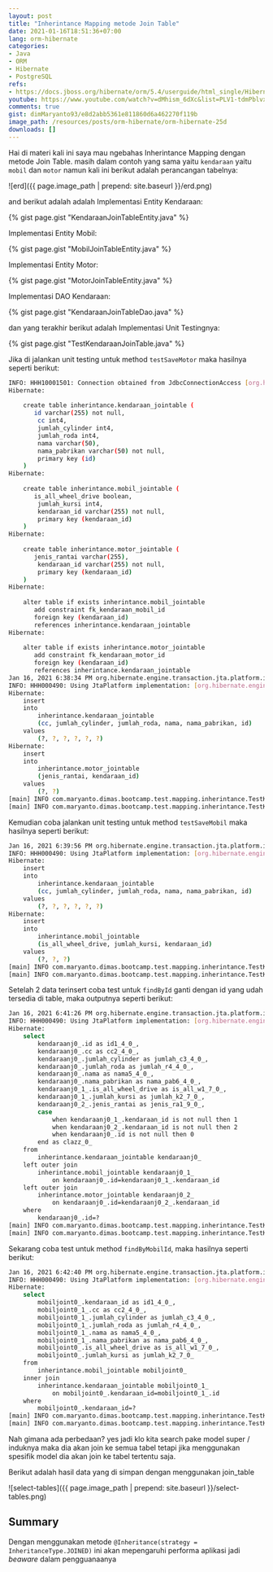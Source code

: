 ```yaml
---
layout: post
title: "Inherintance Mapping metode Join Table"
date: 2021-01-16T18:51:36+07:00
lang: orm-hibernate
categories:
- Java
- ORM
- Hibernate
- PostgreSQL
refs: 
- https://docs.jboss.org/hibernate/orm/5.4/userguide/html_single/Hibernate_User_Guide.html#entity-inheritance-joined-table
youtube: https://www.youtube.com/watch?v=dMhism_6dXc&list=PLV1-tdmPblvxHxNh867D1JR4u52LgzeIr&index=27
comments: true
gist: dimMaryanto93/e8d2abb5361e811860d6a462270f119b
image_path: /resources/posts/orm-hibernate/orm-hibernate-25d
downloads: []
---
```


Hai di materi kali ini saya mau ngebahas Inherintance Mapping dengan metode Join Table. masih dalam contoh yang sama yaitu `kendaraan` yaitu `mobil` dan `motor` namun kali ini berikut adalah perancangan tabelnya:

![erd]({{ page.image_path | prepend: site.baseurl }}/erd.png)

and berikut adalah adalah Implementasi Entity Kendaraan:

{% gist page.gist "KendaraanJoinTableEntity.java" %}

Implementasi Entity Mobil:

{% gist page.gist "MobilJoinTableEntity.java" %}

Implementasi Entity Motor: 

{% gist page.gist "MotorJoinTableEntity.java" %}

Implementasi DAO Kendaraan:

{% gist page.gist "KendaraanJoinTableDao.java" %}

dan yang terakhir berikut adalah Implementasi Unit Testingnya:

{% gist page.gist "TestKendaraanJoinTable.java" %}

Jika di jalankan unit testing untuk method `testSaveMotor` maka hasilnya seperti berikut:

```bash
INFO: HHH10001501: Connection obtained from JdbcConnectionAccess [org.hibernate.engine.jdbc.env.internal.JdbcEnvironmentInitiator$ConnectionProviderJdbcConnectionAccess@35563e4c] for (non-JTA) DDL execution was not in auto-commit mode; the Connection 'local transaction' will be committed and the Connection will be set into auto-commit mode.
Hibernate: 
    
    create table inherintance.kendaraan_jointable (
       id varchar(255) not null,
        cc int4,
        jumlah_cylinder int4,
        jumlah_roda int4,
        nama varchar(50),
        nama_pabrikan varchar(50) not null,
        primary key (id)
    )
Hibernate: 
    
    create table inherintance.mobil_jointable (
       is_all_wheel_drive boolean,
        jumlah_kursi int4,
        kendaraan_id varchar(255) not null,
        primary key (kendaraan_id)
    )
Hibernate: 
    
    create table inherintance.motor_jointable (
       jenis_rantai varchar(255),
        kendaraan_id varchar(255) not null,
        primary key (kendaraan_id)
    )
Hibernate: 
    
    alter table if exists inherintance.mobil_jointable 
       add constraint fk_kendaraan_mobil_id 
       foreign key (kendaraan_id) 
       references inherintance.kendaraan_jointable
Hibernate: 
    
    alter table if exists inherintance.motor_jointable 
       add constraint fk_kendaraan_motor_id 
       foreign key (kendaraan_id) 
       references inherintance.kendaraan_jointable
Jan 16, 2021 6:38:34 PM org.hibernate.engine.transaction.jta.platform.internal.JtaPlatformInitiator initiateService
INFO: HHH000490: Using JtaPlatform implementation: [org.hibernate.engine.transaction.jta.platform.internal.NoJtaPlatform]
Hibernate: 
    insert 
    into
        inherintance.kendaraan_jointable
        (cc, jumlah_cylinder, jumlah_roda, nama, nama_pabrikan, id) 
    values
        (?, ?, ?, ?, ?, ?)
Hibernate: 
    insert 
    into
        inherintance.motor_jointable
        (jenis_rantai, kendaraan_id) 
    values
        (?, ?)
[main] INFO com.maryanto.dimas.bootcamp.test.mapping.inherintance.TestKendaraanJoinTable - mobil: MotorJoinTableEntity(super=KendaraanJoinTableEntity(id=ba765eb1-14fc-43fd-aede-620158775065, nama=BMW S1000RR, jumlahRoda=2, jumlahCylinder=4, cc=1000, namaPabrikan=PT. BMW Motorrad), jenisRantai=Rantai)
[main] INFO com.maryanto.dimas.bootcamp.test.mapping.inherintance.TestKendaraanJoinTable - destroy hibernate session!
```

Kemudian coba jalankan unit testing untuk method `testSaveMobil` maka hasilnya seperti berikut:

```bash
Jan 16, 2021 6:39:56 PM org.hibernate.engine.transaction.jta.platform.internal.JtaPlatformInitiator initiateService
INFO: HHH000490: Using JtaPlatform implementation: [org.hibernate.engine.transaction.jta.platform.internal.NoJtaPlatform]
Hibernate: 
    insert 
    into
        inherintance.kendaraan_jointable
        (cc, jumlah_cylinder, jumlah_roda, nama, nama_pabrikan, id) 
    values
        (?, ?, ?, ?, ?, ?)
Hibernate: 
    insert 
    into
        inherintance.mobil_jointable
        (is_all_wheel_drive, jumlah_kursi, kendaraan_id) 
    values
        (?, ?, ?)
[main] INFO com.maryanto.dimas.bootcamp.test.mapping.inherintance.TestKendaraanJoinTable - mobil: MobilJoinTableEntity(super=KendaraanJoinTableEntity(id=3463b2ea-cf49-49f1-b1a1-682d46f95573, nama=Honda BRIO, jumlahRoda=4, jumlahCylinder=4, cc=1000, namaPabrikan=PT. Honda Motor Company), jumlahKursi=4, allWheelDrive=false)
[main] INFO com.maryanto.dimas.bootcamp.test.mapping.inherintance.TestKendaraanJoinTable - destroy hibernate session!
```

Setelah 2 data terinsert coba test untuk `findById` ganti dengan id yang udah tersedia di table, maka outputnya seperti berikut:

```bash
Jan 16, 2021 6:41:26 PM org.hibernate.engine.transaction.jta.platform.internal.JtaPlatformInitiator initiateService
INFO: HHH000490: Using JtaPlatform implementation: [org.hibernate.engine.transaction.jta.platform.internal.NoJtaPlatform]
Hibernate: 
    select
        kendaraanj0_.id as id1_4_0_,
        kendaraanj0_.cc as cc2_4_0_,
        kendaraanj0_.jumlah_cylinder as jumlah_c3_4_0_,
        kendaraanj0_.jumlah_roda as jumlah_r4_4_0_,
        kendaraanj0_.nama as nama5_4_0_,
        kendaraanj0_.nama_pabrikan as nama_pab6_4_0_,
        kendaraanj0_1_.is_all_wheel_drive as is_all_w1_7_0_,
        kendaraanj0_1_.jumlah_kursi as jumlah_k2_7_0_,
        kendaraanj0_2_.jenis_rantai as jenis_ra1_9_0_,
        case 
            when kendaraanj0_1_.kendaraan_id is not null then 1 
            when kendaraanj0_2_.kendaraan_id is not null then 2 
            when kendaraanj0_.id is not null then 0 
        end as clazz_0_ 
    from
        inherintance.kendaraan_jointable kendaraanj0_ 
    left outer join
        inherintance.mobil_jointable kendaraanj0_1_ 
            on kendaraanj0_.id=kendaraanj0_1_.kendaraan_id 
    left outer join
        inherintance.motor_jointable kendaraanj0_2_ 
            on kendaraanj0_.id=kendaraanj0_2_.kendaraan_id 
    where
        kendaraanj0_.id=?
[main] INFO com.maryanto.dimas.bootcamp.test.mapping.inherintance.TestKendaraanJoinTable - mobil: MobilJoinTableEntity(super=KendaraanJoinTableEntity(id=3463b2ea-cf49-49f1-b1a1-682d46f95573, nama=Honda BRIO, jumlahRoda=4, jumlahCylinder=4, cc=1000, namaPabrikan=PT. Honda Motor Company), jumlahKursi=4, allWheelDrive=false)
[main] INFO com.maryanto.dimas.bootcamp.test.mapping.inherintance.TestKendaraanJoinTable - destroy hibernate session!
```

Sekarang coba test untuk method `findByMobilId`, maka hasilnya seperti berikut:


```bash
Jan 16, 2021 6:42:40 PM org.hibernate.engine.transaction.jta.platform.internal.JtaPlatformInitiator initiateService
INFO: HHH000490: Using JtaPlatform implementation: [org.hibernate.engine.transaction.jta.platform.internal.NoJtaPlatform]
Hibernate: 
    select
        mobiljoint0_.kendaraan_id as id1_4_0_,
        mobiljoint0_1_.cc as cc2_4_0_,
        mobiljoint0_1_.jumlah_cylinder as jumlah_c3_4_0_,
        mobiljoint0_1_.jumlah_roda as jumlah_r4_4_0_,
        mobiljoint0_1_.nama as nama5_4_0_,
        mobiljoint0_1_.nama_pabrikan as nama_pab6_4_0_,
        mobiljoint0_.is_all_wheel_drive as is_all_w1_7_0_,
        mobiljoint0_.jumlah_kursi as jumlah_k2_7_0_ 
    from
        inherintance.mobil_jointable mobiljoint0_ 
    inner join
        inherintance.kendaraan_jointable mobiljoint0_1_ 
            on mobiljoint0_.kendaraan_id=mobiljoint0_1_.id 
    where
        mobiljoint0_.kendaraan_id=?
[main] INFO com.maryanto.dimas.bootcamp.test.mapping.inherintance.TestKendaraanJoinTable - mobil: MobilJoinTableEntity(super=KendaraanJoinTableEntity(id=3463b2ea-cf49-49f1-b1a1-682d46f95573, nama=Honda BRIO, jumlahRoda=4, jumlahCylinder=4, cc=1000, namaPabrikan=PT. Honda Motor Company), jumlahKursi=4, allWheelDrive=false)
[main] INFO com.maryanto.dimas.bootcamp.test.mapping.inherintance.TestKendaraanJoinTable - destroy hibernate session!
```

Nah gimana ada perbedaan? yes jadi klo kita search pake model super / induknya maka dia akan join ke semua tabel tetapi jika menggunakan spesifik model dia akan join ke tabel tertentu saja.

Berikut adalah hasil data yang di simpan dengan menggunakan join_table

![select-tables]({{ page.image_path | prepend: site.baseurl }}/select-tables.png)

## Summary 

Dengan menggunakan metode `@Inheritance(strategy = InheritanceType.JOINED)` ini akan mepengaruhi performa aplikasi jadi _beaware_ dalam pengguanaanya